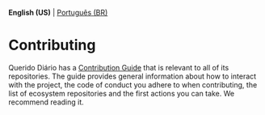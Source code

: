 **English (US)** | [Português (BR)](CONTRIBUTING.md)

# Contributing
Querido Diário has a [Contribution Guide](https://docs.queridodiario.ok.org.br/en/latest/contributing/contribution-guide.html) that is relevant to all of its repositories. The guide provides general information about how to interact with the project, the code of conduct you adhere to when contributing, the list of ecosystem repositories and the first actions you can take. We recommend reading it.
